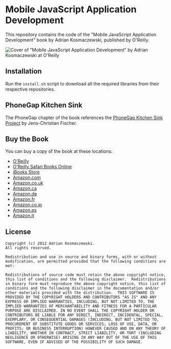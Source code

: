 Mobile JavaScript Application Development
=========================================

This repository contains the code of the "Mobile JavaScript Application
Development" book by Adrian Kosmaczewski, published by O'Reilly.

![Cover of "Mobile JavaScript Application Development" by Adrian Kosmaczewski at O'Reilly](http://akamaicovers.oreilly.com/images/0636920025252/cat.gif "Cover of the book")

Installation
------------

Run the `install.sh` script to download all the required libraries from
their respective repositories.

PhoneGap Kitchen Sink
---------------------

The PhoneGap chapter of the book references the [PhoneGap Kitchen Sink
Project][3] by Jens-Christian Fischer.

Buy the Book
------------

You can buy a copy of the book at these locations:

- [O'Reilly][1]
- [O'Reilly Safari Books Online][13]
- [iBooks Store][14]
- [Amazon.com][2]
- [Amazon.co.uk][12]
- [Amazon.ca][6]
- [Amazon.de][7]
- [Amazon.fr][8]
- [Amazon.co.jp][9]
- [Amazon.es][10]
- [Amazon.it][11]

License
-------

    Copyright (c) 2012 Adrian Kosmaczewski. 
    All rights reserved.

    Redistribution and use in source and binary forms, with or without
    modification, are permitted provided that the following conditions are
    met:

    Redistributions of source code must retain the above copyright notice,
    this list of conditions and the following disclaimer.  Redistributions
    in binary form must reproduce the above copyright notice, this list of
    conditions and the following disclaimer in the documentation and/or
    other materials provided with the distribution.  THIS SOFTWARE IS
    PROVIDED BY THE COPYRIGHT HOLDERS AND CONTRIBUTORS "AS IS" AND ANY
    EXPRESS OR IMPLIED WARRANTIES, INCLUDING, BUT NOT LIMITED TO, THE
    IMPLIED WARRANTIES OF MERCHANTABILITY AND FITNESS FOR A PARTICULAR
    PURPOSE ARE DISCLAIMED. IN NO EVENT SHALL THE COPYRIGHT HOLDER OR
    CONTRIBUTORS BE LIABLE FOR ANY DIRECT, INDIRECT, INCIDENTAL, SPECIAL,
    EXEMPLARY, OR CONSEQUENTIAL DAMAGES (INCLUDING, BUT NOT LIMITED TO,
    PROCUREMENT OF SUBSTITUTE GOODS OR SERVICES; LOSS OF USE, DATA, OR
    PROFITS; OR BUSINESS INTERRUPTION) HOWEVER CAUSED AND ON ANY THEORY OF
    LIABILITY, WHETHER IN CONTRACT, STRICT LIABILITY, OR TORT (INCLUDING
    NEGLIGENCE OR OTHERWISE) ARISING IN ANY WAY OUT OF THE USE OF THIS
    SOFTWARE, EVEN IF ADVISED OF THE POSSIBILITY OF SUCH DAMAGE.

[1]:http://shop.oreilly.com/product/0636920025252.do
[2]:http://www.amazon.com/Mobile-JavaScript-Application-Development-Kosmaczewski/dp/1449327850
[3]:https://github.com/jcfischer/pgkitchensink
[6]:http://www.amazon.ca/Mobile-JavaScript-Application-Development-Kosmaczewski/dp/1449327850
[7]:http://www.amazon.de/Mobile-JavaScript-Application-Development-Kosmaczewski/dp/1449327850
[8]:http://www.amazon.fr/Mobile-JavaScript-Application-Development-Kosmaczewski/dp/1449327850
[9]:http://www.amazon.co.jp/Mobile-JavaScript-Application-Development-Kosmaczewski/dp/1449327850
[10]:http://www.amazon.es/Mobile-JavaScript-Application-Development-Kosmaczewski/dp/1449327850
[11]:http://www.amazon.it/Mobile-JavaScript-Application-Development-Kosmaczewski/dp/1449327850
[12]:http://www.amazon.co.uk/Mobile-JavaScript-Application-Development-Kosmaczewski/dp/1449327850
[13]:http://my.safaribooksonline.com/9781449327842?portal=oreilly&cid=orm-cat-readnow-9781449327842
[14]:http://itunes.apple.com/us/book/mobile-javascript-application/id537701148?mt=11


